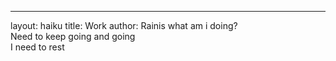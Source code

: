 ---
layout: haiku
title: Work
author: Rainis
what am i doing?<br>
Need to keep going and going<br>
I need to rest<br>
